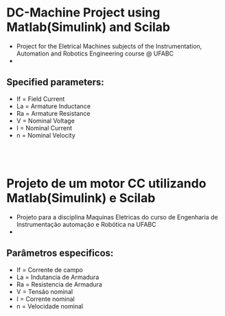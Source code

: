 # DC-Machine Project using Matlab(Simulink) and Scilab
- Project for the Eletrical Machines subjects of the Instrumentation, Automation and Robotics Engineering course @ UFABC 
- 
## Specified parameters:

- If = Field Current
- La = Armature Inductance
- Ra = Armature Resistance
- V  = Nominal Voltage
- I  = Nominal Current
- n  = Nominal Velocity
<br/>
<br/>

# Projeto de um motor CC utilizando Matlab(Simulink) e Scilab
- Projeto para a disciplina Maquinas Eletricas do curso de Engenharia de Instrumentação automação e Robótica na UFABC 
- 
## Parâmetros especificos:

- If = Corrente de campo
- La = Indutancia de Armadura
- Ra = Resistencia de Armadura
- V  = Tensão nominal
- I  = Corrente nominal
- n  = Velocidade nominal 
<br/>


